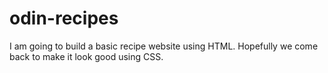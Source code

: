 # odin-recipes

I am going to build a basic recipe website using HTML.
Hopefully we come back to make it look good using CSS.